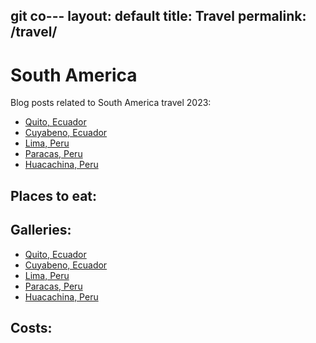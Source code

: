 git co---
layout: default
title: Travel
permalink: /travel/
---

# South America

Blog posts related to South America travel 2023:

- [Quito, Ecuador](/travel/quito)
- [Cuyabeno, Ecuador](/travel/cuyabeno)
- [Lima, Peru](/travel/lima)
- [Paracas, Peru](/travel/paracas)
- [Huacachina, Peru](/travel/huacachina)

## Places to eat:

## Galleries:

- [Quito, Ecuador](/travel/quito)
- [Cuyabeno, Ecuador](/travel/cuyabeno)
- [Lima, Peru](/travel/lima)
- [Paracas, Peru](/travel/paracas)
- [Huacachina, Peru](/travel/huacachina)


## Costs:
